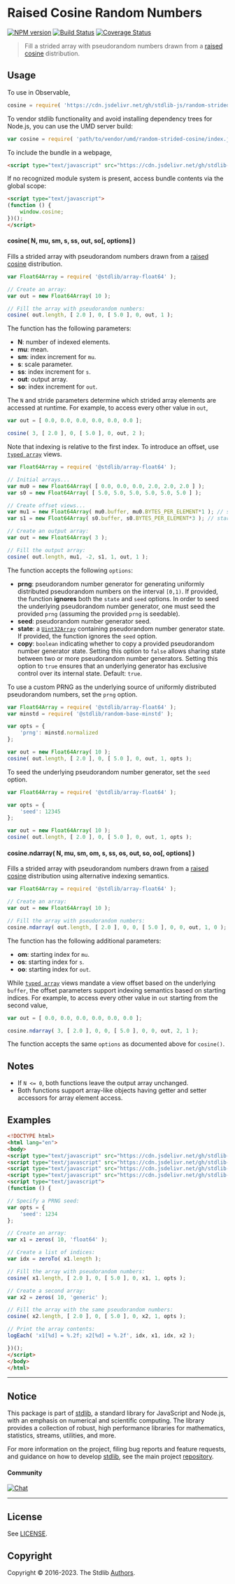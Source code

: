 <!--

@license Apache-2.0

Copyright (c) 2023 The Stdlib Authors.

Licensed under the Apache License, Version 2.0 (the "License");
you may not use this file except in compliance with the License.
You may obtain a copy of the License at

   http://www.apache.org/licenses/LICENSE-2.0

Unless required by applicable law or agreed to in writing, software
distributed under the License is distributed on an "AS IS" BASIS,
WITHOUT WARRANTIES OR CONDITIONS OF ANY KIND, either express or implied.
See the License for the specific language governing permissions and
limitations under the License.

-->

# Raised Cosine Random Numbers

[![NPM version][npm-image]][npm-url] [![Build Status][test-image]][test-url] [![Coverage Status][coverage-image]][coverage-url] <!-- [![dependencies][dependencies-image]][dependencies-url] -->

> Fill a strided array with pseudorandom numbers drawn from a [raised cosine][@stdlib/random/base/cosine] distribution.



<section class="usage">

## Usage

To use in Observable,

```javascript
cosine = require( 'https://cdn.jsdelivr.net/gh/stdlib-js/random-strided-cosine@v0.0.1-umd/browser.js' )
```

To vendor stdlib functionality and avoid installing dependency trees for Node.js, you can use the UMD server build:

```javascript
var cosine = require( 'path/to/vendor/umd/random-strided-cosine/index.js' )
```

To include the bundle in a webpage,

```html
<script type="text/javascript" src="https://cdn.jsdelivr.net/gh/stdlib-js/random-strided-cosine@v0.0.1-umd/browser.js"></script>
```

If no recognized module system is present, access bundle contents via the global scope:

```html
<script type="text/javascript">
(function () {
    window.cosine;
})();
</script>
```

#### cosine( N, mu, sm, s, ss, out, so\[, options] )

Fills a strided array with pseudorandom numbers drawn from a [raised cosine][@stdlib/random/base/cosine] distribution.

```javascript
var Float64Array = require( '@stdlib/array-float64' );

// Create an array:
var out = new Float64Array( 10 );

// Fill the array with pseudorandom numbers:
cosine( out.length, [ 2.0 ], 0, [ 5.0 ], 0, out, 1 );
```

The function has the following parameters:

-   **N**: number of indexed elements.
-   **mu**: mean.
-   **sm**: index increment for `mu`.
-   **s**: scale parameter.
-   **ss**: index increment for `s`.
-   **out**: output array.
-   **so**: index increment for `out`.

The `N` and stride parameters determine which strided array elements are accessed at runtime. For example, to access every other value in `out`,

```javascript
var out = [ 0.0, 0.0, 0.0, 0.0, 0.0, 0.0 ];

cosine( 3, [ 2.0 ], 0, [ 5.0 ], 0, out, 2 );
```

Note that indexing is relative to the first index. To introduce an offset, use [`typed array`][mdn-typed-array] views.

<!-- eslint-disable stdlib/capitalized-comments -->

```javascript
var Float64Array = require( '@stdlib/array-float64' );

// Initial arrays...
var mu0 = new Float64Array( [ 0.0, 0.0, 0.0, 2.0, 2.0, 2.0 ] );
var s0 = new Float64Array( [ 5.0, 5.0, 5.0, 5.0, 5.0, 5.0 ] );

// Create offset views...
var mu1 = new Float64Array( mu0.buffer, mu0.BYTES_PER_ELEMENT*1 ); // start at 2nd element
var s1 = new Float64Array( s0.buffer, s0.BYTES_PER_ELEMENT*3 ); // start at 4th element

// Create an output array:
var out = new Float64Array( 3 );

// Fill the output array:
cosine( out.length, mu1, -2, s1, 1, out, 1 );
```

The function accepts the following `options`:

-   **prng**: pseudorandom number generator for generating uniformly distributed pseudorandom numbers on the interval `[0,1)`. If provided, the function **ignores** both the `state` and `seed` options. In order to seed the underlying pseudorandom number generator, one must seed the provided `prng` (assuming the provided `prng` is seedable).
-   **seed**: pseudorandom number generator seed.
-   **state**: a [`Uint32Array`][@stdlib/array/uint32] containing pseudorandom number generator state. If provided, the function ignores the `seed` option.
-   **copy**: `boolean` indicating whether to copy a provided pseudorandom number generator state. Setting this option to `false` allows sharing state between two or more pseudorandom number generators. Setting this option to `true` ensures that an underlying generator has exclusive control over its internal state. Default: `true`.

To use a custom PRNG as the underlying source of uniformly distributed pseudorandom numbers, set the `prng` option.

```javascript
var Float64Array = require( '@stdlib/array-float64' );
var minstd = require( '@stdlib/random-base-minstd' );

var opts = {
    'prng': minstd.normalized
};

var out = new Float64Array( 10 );
cosine( out.length, [ 2.0 ], 0, [ 5.0 ], 0, out, 1, opts );
```

To seed the underlying pseudorandom number generator, set the `seed` option.

```javascript
var Float64Array = require( '@stdlib/array-float64' );

var opts = {
    'seed': 12345
};

var out = new Float64Array( 10 );
cosine( out.length, [ 2.0 ], 0, [ 5.0 ], 0, out, 1, opts );
```

#### cosine.ndarray( N, mu, sm, om, s, ss, os, out, so, oo\[, options] )

Fills a strided array with pseudorandom numbers drawn from a [raised cosine][@stdlib/random/base/cosine] distribution using alternative indexing semantics.

```javascript
var Float64Array = require( '@stdlib/array-float64' );

// Create an array:
var out = new Float64Array( 10 );

// Fill the array with pseudorandom numbers:
cosine.ndarray( out.length, [ 2.0 ], 0, 0, [ 5.0 ], 0, 0, out, 1, 0 );
```

The function has the following additional parameters:

-   **om**: starting index for `mu`.
-   **os**: starting index for `s`.
-   **oo**: starting index for `out`.

While [`typed array`][mdn-typed-array] views mandate a view offset based on the underlying `buffer`, the offset parameters support indexing semantics based on starting indices. For example, to access every other value in `out` starting from the second value,

```javascript
var out = [ 0.0, 0.0, 0.0, 0.0, 0.0, 0.0 ];

cosine.ndarray( 3, [ 2.0 ], 0, 0, [ 5.0 ], 0, 0, out, 2, 1 );
```

The function accepts the same `options` as documented above for `cosine()`.

</section>

<!-- /.usage -->

<section class="notes">

## Notes

-   If `N <= 0`, both functions leave the output array unchanged.
-   Both functions support array-like objects having getter and setter accessors for array element access.

</section>

<!-- /.notes -->

<section class="examples">

## Examples

<!-- eslint no-undef: "error" -->

```html
<!DOCTYPE html>
<html lang="en">
<body>
<script type="text/javascript" src="https://cdn.jsdelivr.net/gh/stdlib-js/array-zeros@umd/browser.js"></script>
<script type="text/javascript" src="https://cdn.jsdelivr.net/gh/stdlib-js/array-base-zero-to@umd/browser.js"></script>
<script type="text/javascript" src="https://cdn.jsdelivr.net/gh/stdlib-js/console-log-each@umd/browser.js"></script>
<script type="text/javascript" src="https://cdn.jsdelivr.net/gh/stdlib-js/random-strided-cosine@v0.0.1-umd/browser.js"></script>
<script type="text/javascript">
(function () {

// Specify a PRNG seed:
var opts = {
    'seed': 1234
};

// Create an array:
var x1 = zeros( 10, 'float64' );

// Create a list of indices:
var idx = zeroTo( x1.length );

// Fill the array with pseudorandom numbers:
cosine( x1.length, [ 2.0 ], 0, [ 5.0 ], 0, x1, 1, opts );

// Create a second array:
var x2 = zeros( 10, 'generic' );

// Fill the array with the same pseudorandom numbers:
cosine( x2.length, [ 2.0 ], 0, [ 5.0 ], 0, x2, 1, opts );

// Print the array contents:
logEach( 'x1[%d] = %.2f; x2[%d] = %.2f', idx, x1, idx, x2 );

})();
</script>
</body>
</html>
```

</section>

<!-- /.examples -->

<!-- Section for related `stdlib` packages. Do not manually edit this section, as it is automatically populated. -->

<section class="related">

</section>

<!-- /.related -->

<!-- Section for all links. Make sure to keep an empty line after the `section` element and another before the `/section` close. -->


<section class="main-repo" >

* * *

## Notice

This package is part of [stdlib][stdlib], a standard library for JavaScript and Node.js, with an emphasis on numerical and scientific computing. The library provides a collection of robust, high performance libraries for mathematics, statistics, streams, utilities, and more.

For more information on the project, filing bug reports and feature requests, and guidance on how to develop [stdlib][stdlib], see the main project [repository][stdlib].

#### Community

[![Chat][chat-image]][chat-url]

---

## License

See [LICENSE][stdlib-license].


## Copyright

Copyright &copy; 2016-2023. The Stdlib [Authors][stdlib-authors].

</section>

<!-- /.stdlib -->

<!-- Section for all links. Make sure to keep an empty line after the `section` element and another before the `/section` close. -->

<section class="links">

[npm-image]: http://img.shields.io/npm/v/@stdlib/random-strided-cosine.svg
[npm-url]: https://npmjs.org/package/@stdlib/random-strided-cosine

[test-image]: https://github.com/stdlib-js/random-strided-cosine/actions/workflows/test.yml/badge.svg?branch=v0.0.1
[test-url]: https://github.com/stdlib-js/random-strided-cosine/actions/workflows/test.yml?query=branch:v0.0.1

[coverage-image]: https://img.shields.io/codecov/c/github/stdlib-js/random-strided-cosine/main.svg
[coverage-url]: https://codecov.io/github/stdlib-js/random-strided-cosine?branch=main

<!--

[dependencies-image]: https://img.shields.io/david/stdlib-js/random-strided-cosine.svg
[dependencies-url]: https://david-dm.org/stdlib-js/random-strided-cosine/main

-->

[chat-image]: https://img.shields.io/gitter/room/stdlib-js/stdlib.svg
[chat-url]: https://app.gitter.im/#/room/#stdlib-js_stdlib:gitter.im

[stdlib]: https://github.com/stdlib-js/stdlib

[stdlib-authors]: https://github.com/stdlib-js/stdlib/graphs/contributors

[umd]: https://github.com/umdjs/umd
[es-module]: https://developer.mozilla.org/en-US/docs/Web/JavaScript/Guide/Modules

[deno-url]: https://github.com/stdlib-js/random-strided-cosine/tree/deno
[umd-url]: https://github.com/stdlib-js/random-strided-cosine/tree/umd
[esm-url]: https://github.com/stdlib-js/random-strided-cosine/tree/esm
[branches-url]: https://github.com/stdlib-js/random-strided-cosine/blob/main/branches.md

[stdlib-license]: https://raw.githubusercontent.com/stdlib-js/random-strided-cosine/main/LICENSE

[mdn-typed-array]: https://developer.mozilla.org/en-US/docs/Web/JavaScript/Reference/Global_Objects/TypedArray

[@stdlib/random/base/cosine]: https://github.com/stdlib-js/random-base-cosine/tree/umd

[@stdlib/array/uint32]: https://github.com/stdlib-js/array-uint32/tree/umd

</section>

<!-- /.links -->
